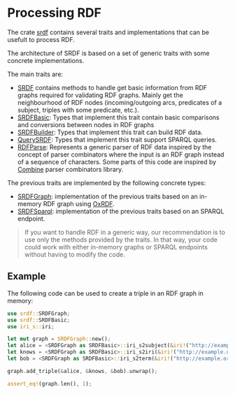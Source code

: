 # Processing RDF

The crate [srdf](https://crates.io/crates/srdf) contains several traits and implementations that can be usefult to process RDF.

The architecture of SRDF is based on a set of generic traits with some concrete implementations.

The main traits are:

- [SRDF](https://docs.rs/srdf/latest/srdf/srdf/trait.SRDF.html) contains methods to handle get basic information from RDF graphs required for validating RDF graphs. Mainly get the neighbourhood of RDF nodes (incoming/outgoing arcs, predicates of a subject, triples with some predicate, etc.).
- [SRDFBasic](https://docs.rs/srdf/latest/srdf/srdf_basic/trait.SRDFBasic.html): Types that implement this trait contain basic comparisons and conversions between nodes in RDF graphs
- [SRDFBuilder](https://docs.rs/srdf/latest/srdf/srdf_builder/trait.SRDFBuilder.html): Types that implement this trait can build RDF data.
- [QuerySRDF](https://docs.rs/srdf/latest/srdf/query_srdf/trait.QuerySRDF.html): Types that implement this trait support SPARQL queries.
- [RDFParse](https://docs.rs/srdf/latest/srdf/srdf_parser/trait.RDFParse.html): Represents a generic parser of RDF data inspired by the concept of parser combinators where the input is an RDF graph instead of a sequence of characters. Some parts of this code are inspired by [Combine](https://github.com/Marwes/combine) parser combinators library.

The previous traits are implemented by the following concrete types:

- [SRDFGraph](https://docs.rs/srdf/latest/srdf/srdf_graph/srdfgraph/struct.SRDFGraph.html): implementation of the previous traits based on an in-memory RDF graph using [OxRDF](https://crates.io/crates/oxrdf).
- [SRDFSparql](https://docs.rs/srdf/latest/srdf/srdf_sparql/srdfsparql/struct.SRDFSparql.html): implementation of the previous traits based on an SPARQL endpoint.

> If you want to handle RDF in a generic way, our recommendation is to use only the methods provided by the traits. In that way, your code could work with either in-memory graphs or SPARQL endpoints without having to modify the code.

## Example

The following code can be used to create a triple in an RDF graph in memory:

```rust
use srdf::SRDFGraph;
use srdf::SRDFBasic;
use iri_s::iri;

let mut graph = SRDFGraph::new();
let alice = <SRDFGraph as SRDFBasic>::iri_s2subject(&iri!("http://example.org/alice"));
let knows = <SRDFGraph as SRDFBasic>::iri_s2iri(&iri!("http://example.org/knows"));
let bob = <SRDFGraph as SRDFBasic>::iri_s2term(&iri!("http://example.org/bob"));

graph.add_triple(&alice, &knows, &bob).unwrap();

assert_eq!(graph.len(), 1);
```
